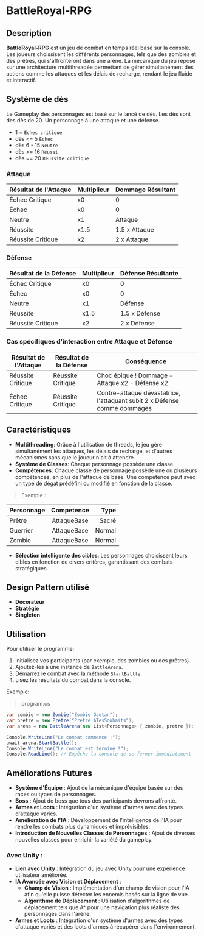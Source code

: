 # BattleRoyal-RPG

## Description
**BattleRoyal-RPG** est un jeu de combat en temps réel basé sur la console. Les joueurs choissisent les différents personnages, tels que des zombies et des prêtres, qui s'affronteront dans une arène. La mécanique du jeu repose sur une architecture multithreadée permettant de gérer simultanément des actions comme les attaques et les délais de recharge, rendant le jeu fluide et interactif.

## Système de dès

Le Gameplay des personnages est basé sur le lancé de dès.
Les dès sont des dès de 20.
Un personnage à une attaque et une défense.

- 1 = `Echec critique`
- dès <= 5 `Echec`
- dès 6 - 15 `Neutre`
- dès >= 16 `Réussi`
- dès == 20 `Réussite critique`
 
### Attaque

| Résultat de l'Attaque | Multiplieur | Dommage Résultant |
|----------------------|-------------|------------------|
| Échec Critique       | x0          | 0                |
| Échec                | x0          | 0                |
| Neutre               | x1          | Attaque          |
| Réussite             | x1.5        | 1.5 x Attaque    |
| Réussite Critique    | x2          | 2 x Attaque      |

### Défense

| Résultat de la Défense | Multiplieur | Défense Résultante |
|------------------------|-------------|-------------------|
| Échec Critique         | x0          | 0                 |
| Échec                  | x0          | 0                 |
| Neutre                 | x1          | Défense           |
| Réussite               | x1.5        | 1.5 x Défense     |
| Réussite Critique      | x2          | 2 x Défense       |

### Cas spécifiques d'interaction entre Attaque et Défense

| Résultat de l'Attaque  | Résultat de la Défense | Conséquence                                                                 |
|------------------------|------------------------|----------------------------------------------------------------------------|
| Réussite Critique      | Réussite Critique      | Choc épique ! Dommage = Attaque x2 - Défense x2                             |
| Échec Critique         | Réussite Critique      | Contre-attaque dévastatrice, l'attaquant subit 2 x Défense comme dommages  |



## Caractéristiques

- **Multithreading**: Grâce à l'utilisation de threads, le jeu gère simultanément les attaques, les délais de recharge, et d'autres mécanismes sans que le joueur n'ait à attendre.
- **Système de Classes**: Chaque personnage possède une classe.
- **Compétences**: Chaque classe de personnage possède une ou plusieurs compétences, en plus de l'attaque de base. Une compétence peut avec un type de dégat prédéfini ou modifié en fonction de la classe.

>Exemple : 

| Personnage | Competence | Type |
|------------|:----------:|-----:|
|Prêtre      |AttaqueBase |Sacré |
|Guerrier    |AttaqueBase |Normal|
|Zombie      |AttaqueBase |Normal|

- **Sélection intelligente des cibles**: Les personnages choisissent leurs cibles en fonction de divers critères, garantissant des combats stratégiques.

## Design Pattern utilisé

- **Décorateur**
- **Stratégie**
- **Singleton**

## Utilisation

Pour utiliser le programme:


1. Initialisez vos participants (par exemple, des zombies ou des prêtres).
2. Ajoutez-les à une instance de `BattleArena`.
3. Démarrez le combat avec la méthode `StartBattle`.
4. Lisez les résultats du combat dans la console.

Exemple:
>program.cs
```csharp
var zombie = new Zombie("Zombie Gaetan");
var pretre = new Pretre("Pretre ATesSouhaits");
var arena = new BattleArena(new List<Personnage> { zombie, pretre });

Console.WriteLine("Le combat commence !");
await arena.StartBattle();
Console.WriteLine("Le combat est terminé !");
Console.ReadLine(); // Empêche la console de se fermer immédiatement
```
## Améliorations Futures

- **Système d'Équipe** : Ajout de la mécanique d'équipe basée sur des races ou types de personnages.
- **Boss** : Ajout de boss que tous des participants devrons affronté.
- **Armes et Loots** : Intégration d'un système d'armes avec des types d'attaque variés.
- **Amélioration de l'IA** : Développement de l'intelligence de l'IA pour rendre les combats plus dynamiques et imprévisibles.
- **Introduction de Nouvelles Classes de Personnages** : Ajout de diverses nouvelles classes pour enrichir la variété du gameplay.

### Avec Unity :
- **Lien avec Unity** : Intégration du jeu avec Unity pour une expérience utilisateur améliorée.
- **IA Avancée avec Vision et Déplacement** :
  - **Champ de Vision** : Implémentation d'un champ de vision pour l'IA afin qu'elle puisse détecter les ennemis basés sur la ligne de vue.
  - **Algorithme de Déplacement** : Utilisation d'algorithmes de déplacement tels que A* pour une navigation plus réaliste des personnages dans l'arène.
- **Armes et Loots** : Intégration d'un système d'armes avec des types d'attaque variés et des loots d'armes à récupérer dans l'environnement.

